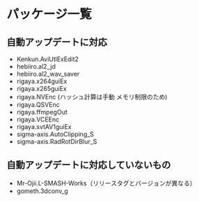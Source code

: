 # パッケージ一覧

## 自動アップデートに対応
- Kenkun.AviUtlExEdit2
- hebiiro.al2_jd
- hebiiro.al2_wav_saver
- rigaya.x264guiEx
- rigaya.x265guiEx
- rigaya.NVEnc (ハッシュ計算は手動 メモリ制限のため)
- rigaya.QSVEnc
- rigaya.ffmpegOut
- rigaya.VCEEnc
- rigaya.svtAV1guiEx
- sigma-axis.AutoClipping_S
- sigma-axis.RadRotDirBlur_S

## 自動アップデートに対応していないもの
- Mr-Ojii.L-SMASH-Works（リリースタグとバージョンが異なる）
- gometh.3dconv_g